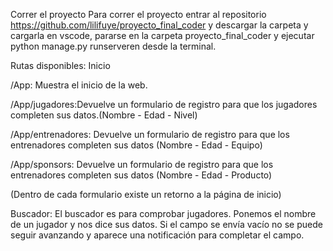 
Correr el proyecto
Para correr el proyecto entrar al repositorio https://github.com/lilifuye/proyecto_final_coder y descargar la carpeta y cargarla en vscode, pararse en la carpeta proyecto_final_coder y ejecutar python manage.py runserveren desde la terminal.

Rutas disponibles:
Inicio

/App: Muestra el inicio de la web.

/App/jugadores:Devuelve un formulario de registro para que los jugadores completen sus datos.(Nombre - Edad - Nivel)

/App/entrenadores: Devuelve un formulario de registro para que los entrenadores completen sus datos (Nombre - Edad - Equipo)

/App/sponsors: Devuelve un formulario de registro para que los entrenadores completen sus datos (Nombre - Edad - Producto)


(Dentro de cada formulario existe un retorno a la página de inicio)


Buscador:
El buscador es para comprobar jugadores. Ponemos el nombre de un jugador y nos dice sus datos.
Si el campo se envía vacío no se puede seguir avanzando y aparece una notificación para completar el campo.
